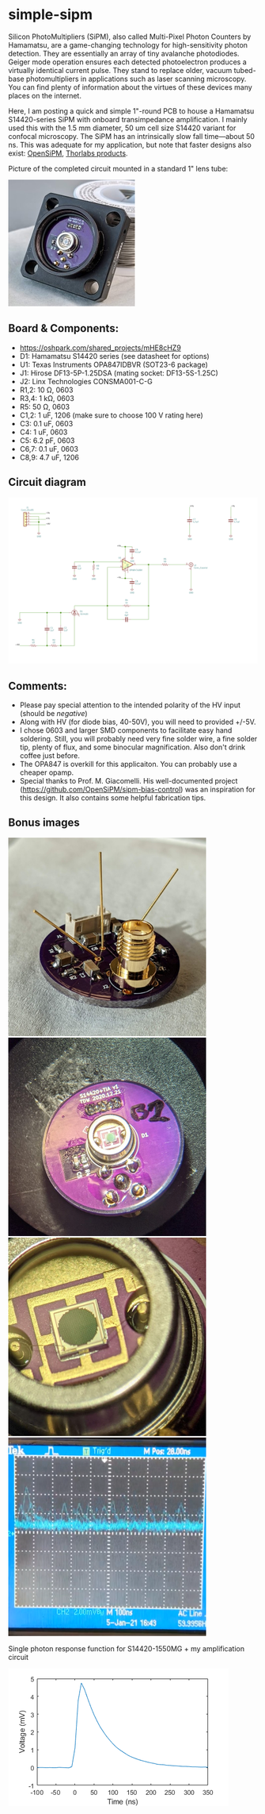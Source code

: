 # simple-sipm

Silicon PhotoMultipliers (SiPM), also called Multi-Pixel Photon Counters by Hamamatsu, are a game-changing technology for high-sensitivity photon detection. They are essentially an array of tiny avalanche photodiodes. Geiger mode operation ensures each detected photoelectron produces a virtually identical current pulse. They stand to replace older, vacuum tubed-base photomultipliers in applications such as laser scanning microscopy. You can find plenty of information about the virtues of these devices many places on the internet.

Here, I am posting a quick and simple 1"-round PCB to house a Hamamatsu S14420-series SiPM with onboard transimpedance amplification. I mainly used this with the 1.5 mm diameter, 50 um cell size S14420 variant for confocal microscopy. The SiPM has an intrinsically slow fall time—about 50 ns. This was adequate for my application, but note that faster designs also exist: [OpenSiPM](https://github.com/OpenSiPM/sipm-bias-control), [Thorlabs products](https://www.thorlabs.com/newgrouppage9.cfm?objectgroup_id=15959).

Picture of the completed circuit mounted in a standard 1" lens tube:

![Completed PCB front](https://github.com/tweber225/simple-sipm/blob/main/media/completed.jpg?raw=true)


## Board & Components:
- https://oshpark.com/shared_projects/mHE8cHZ9
- D1: Hamamatsu S14420 series (see datasheet for options)
- U1: Texas Instruments OPA847IDBVR (SOT23-6 package)
- J1: Hirose DF13-5P-1.25DSA (mating socket: DF13-5S-1.25C)
- J2: Linx Technologies CONSMA001-C-G
- R1,2: 10 Ω, 0603
- R3,4: 1 kΩ, 0603
- R5: 50 Ω, 0603
- C1,2: 1 uF, 1206 (make sure to choose 100 V rating here)
- C3: 0.1 uF, 0603
- C4: 1 uF, 0603
- C5: 6.2 pF, 0603
- C6,7: 0.1 uF, 0603
- C8,9: 4.7 uF, 1206

## Circuit diagram
![circuit diagram](https://github.com/tweber225/simple-sipm/blob/main/media/circuit.PNG?raw=true)

## Comments:
- Please pay special attention to the intended polarity of the HV input (should be *negative*)
- Along with HV (for diode bias, 40-50V), you will need to provided +/-5V.
- I chose 0603 and larger SMD components to facilitate easy hand soldering. Still, you will probably need very fine solder wire, a fine solder tip, plenty of flux, and some binocular magnification. Also don't drink coffee just before.
- The OPA847 is overkill for this applicaiton. You can probably use a cheaper opamp.
- Special thanks to Prof. M. Giacomelli. His well-documented project (https://github.com/OpenSiPM/sipm-bias-control) was an inspiration for this design. It also contains some helpful fabrication tips.

## Bonus images
<img src="https://github.com/tweber225/simple-sipm/blob/main/media/back.jpg?raw=true" width="400"> <img src="https://github.com/tweber225/simple-sipm/blob/main/media/close%20up.jpg?raw=true" width="400">
<img src="https://github.com/tweber225/simple-sipm/blob/main/media/really%20close%20up.jpg?raw=true" width="400"> <img src="https://github.com/tweber225/simple-sipm/blob/main/media/single%20photon%20pulses.PNG?raw=true" width="400">

Single photon response function for S14420-1550MG + my amplification circuit

![circuit diagram](https://github.com/tweber225/simple-sipm/blob/main/media/-1550MG%20response.png?raw=true)


